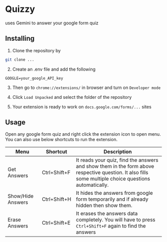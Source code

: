 # Quizzy

uses Gemini to answer your google form quiz

## Installing

1. Clone the repository by

```bash
git clone ...
```

2. Create an .env file and add the following

`GOOGLE=your_google_API_key`

3. Then go to `chrome://extensions/` in browser and turn on `Developer mode`

4. Click `Load Unpacked` and select the folder of the repository

5. Your extension is ready to work on `docs.google.com/forms/...` sites

## Usage

Open any google form quiz and right click the extension icon to open menu. You can also use below shortcuts to run the extension.

| Menu              | Shortcut     | Description                                                                                                                                           |
| ----------------- | ------------ | ----------------------------------------------------------------------------------------------------------------------------------------------------- |
| Get Answers       | Ctrl+Shift+F | It reads your quiz, find the answers and show them in the form above respective question. It also fills some multiple choice questions automatically. |
| Show/Hide Answers | Ctrl+Shift+H | It hides the answers from google form temporarily and if already hidden then show them.                                                               |
| Erase Answers     | Ctrl+Shift+E | It erases the answers data completely. You will have to press `Ctrl+Shift+F` again to find the answers                                                |
